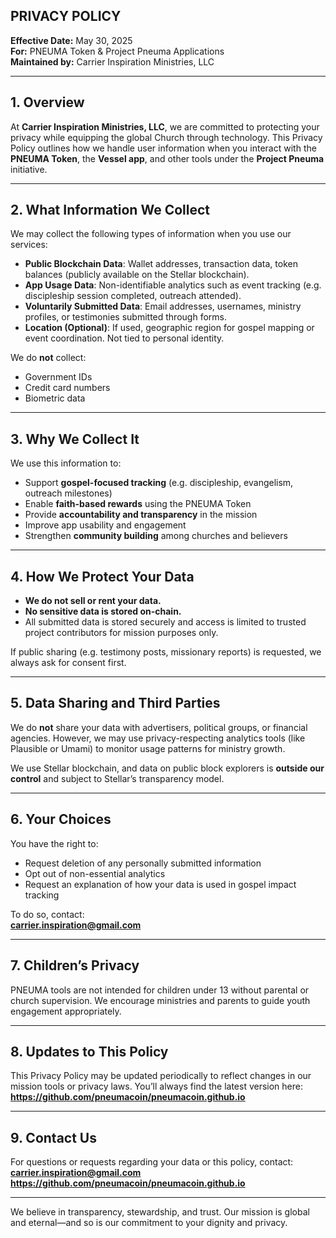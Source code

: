 ## PRIVACY POLICY  
**Effective Date:** May 30, 2025  
**For:** PNEUMA Token & Project Pneuma Applications  
**Maintained by:** Carrier Inspiration Ministries, LLC

---

## 1. Overview

At **Carrier Inspiration Ministries, LLC**, we are committed to protecting your privacy while equipping the global Church through technology. This Privacy Policy outlines how we handle user information when you interact with the **PNEUMA Token**, the **Vessel app**, and other tools under the **Project Pneuma** initiative.

---

## 2. What Information We Collect

We may collect the following types of information when you use our services:

- **Public Blockchain Data**: Wallet addresses, transaction data, token balances (publicly available on the Stellar blockchain).
- **App Usage Data**: Non-identifiable analytics such as event tracking (e.g. discipleship session completed, outreach attended).
- **Voluntarily Submitted Data**: Email addresses, usernames, ministry profiles, or testimonies submitted through forms.
- **Location (Optional)**: If used, geographic region for gospel mapping or event coordination. Not tied to personal identity.

We do **not** collect:
- Government IDs
- Credit card numbers
- Biometric data

---

## 3. Why We Collect It

We use this information to:

- Support **gospel-focused tracking** (e.g. discipleship, evangelism, outreach milestones)
- Enable **faith-based rewards** using the PNEUMA Token
- Provide **accountability and transparency** in the mission
- Improve app usability and engagement
- Strengthen **community building** among churches and believers

---

## 4. How We Protect Your Data

- **We do not sell or rent your data.**
- **No sensitive data is stored on-chain.**
- All submitted data is stored securely and access is limited to trusted project contributors for mission purposes only.

If public sharing (e.g. testimony posts, missionary reports) is requested, we always ask for consent first.

---

## 5. Data Sharing and Third Parties

We do **not** share your data with advertisers, political groups, or financial agencies. However, we may use privacy-respecting analytics tools (like Plausible or Umami) to monitor usage patterns for ministry growth.

We use Stellar blockchain, and data on public block explorers is **outside our control** and subject to Stellar’s transparency model.

---

## 6. Your Choices

You have the right to:
- Request deletion of any personally submitted information
- Opt out of non-essential analytics
- Request an explanation of how your data is used in gospel impact tracking

To do so, contact:  
**carrier.inspiration@gmail.com**

---

## 7. Children’s Privacy

PNEUMA tools are not intended for children under 13 without parental or church supervision. We encourage ministries and parents to guide youth engagement appropriately.

---

## 8. Updates to This Policy

This Privacy Policy may be updated periodically to reflect changes in our mission tools or privacy laws. You’ll always find the latest version here:  
**https://github.com/pneumacoin/pneumacoin.github.io**

---

## 9. Contact Us

For questions or requests regarding your data or this policy, contact:  
**carrier.inspiration@gmail.com**  
**https://github.com/pneumacoin/pneumacoin.github.io**

---

We believe in transparency, stewardship, and trust. Our mission is global and eternal—and so is our commitment to your dignity and privacy.